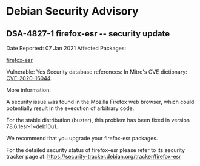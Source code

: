 
Debian Security Advisory
========================


DSA-4827-1 firefox-esr -- security update
-----------------------------------------



Date Reported:
07 Jan 2021
Affected Packages:

[firefox-esr](https://packages.debian.org/src:firefox-esr)

Vulnerable:
Yes
Security database references:
In Mitre's CVE dictionary: [CVE-2020-16044](https://security-tracker.debian.org/tracker/CVE-2020-16044).  

More information:

A security issue was found in the Mozilla Firefox web browser, which
could potentially result in the execution of arbitrary code.


For the stable distribution (buster), this problem has been fixed in
version 78.6.1esr-1~deb10u1.


We recommend that you upgrade your firefox-esr packages.


For the detailed security status of firefox-esr please refer to
its security tracker page at:
<https://security-tracker.debian.org/tracker/firefox-esr>





